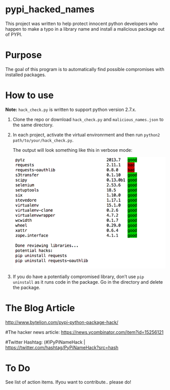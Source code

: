 # pypi_hacked_names

This project was written to help protect innocent python developers who happen
to make a typo in a library name and install a malicious package out of PYPI.

# Purpose
The goal of this program is to automatically find possible compromises 
with installed packages.

# How to use
**Note:** `hack_check.py` is written to support python version 2.7.x.

1. Clone the repo or download `hack_check.py` and `malicious_names.json` to the
   same directory.

2. In each project, activate the virtual environrment and then run `python2
   path/to/your/hack_check.py`.
    
   The output will look something like this in verbose mode:  

   ![screenshot](hack_check_screenshot.png)

3.  If you do have a potentially compromised library, don’t use `pip uninstall`
    as it runs code in the package. Go in the directory and delete the package.

# The Blog Article
http://www.bytelion.com/pypi-python-package-hack/

#The hacker news article:
https://news.ycombinator.com/item?id=15256121

#Twitter Hashtag:
(#)PyPiNameHack  | https://twitter.com/hashtag/PyPiNameHack?src=hash

# To Do
See list of action items.  Ifyou want to contribute.. please do! 
